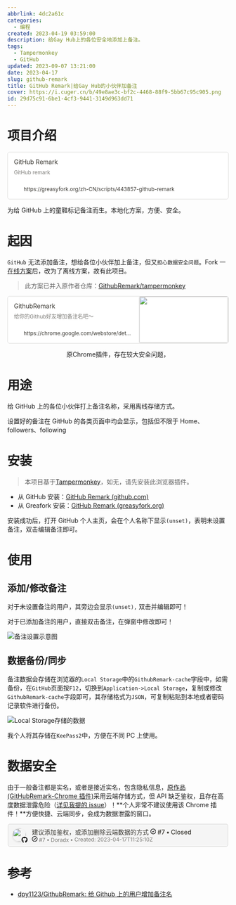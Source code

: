 ```yaml
---
abbrlink: 4dc2a61c
categories:
  - 编程
created: 2023-04-19 03:59:00
description: 给Gay Hub上的各位安全地添加上备注。
tags:
  - Tampermonkey
  - GitHub
updated: 2023-09-07 13:21:00
date: 2023-04-17
slug: github-remark
title: GitHub Remark|给Gay Hub的小伙伴加备注
cover: https://i.cuger.cn/b/49e8ae3c-bf2c-4468-88f9-5bb67c95c905.png
id: 29d75c91-6be1-4cf3-9441-3149d963dd71
---
```


# 项目介绍

<div style="width: 100%; margin-top: 4px; margin-bottom: 4px;"><div style="display: flex; background:white;border-radius:5px"><a href="https://greasyfork.org/zh-CN/scripts/443857-github-remark"target="_blank"rel="noopener noreferrer"style="display: flex; color: inherit; text-decoration: none; user-select: none; transition: background 20ms ease-in 0s; cursor: pointer; flex-grow: 1; min-width: 0px; flex-wrap: wrap-reverse; align-items: stretch; text-align: left; overflow: hidden; border: 1px solid rgba(55, 53, 47, 0.16); border-radius: 5px; position: relative; fill: inherit;"><div style="flex: 4 1 180px; padding: 12px 14px 14px; overflow: hidden; text-align: left;"><div style="font-size: 14px; line-height: 20px; color: rgb(55, 53, 47); white-space: nowrap; overflow: hidden; text-overflow: ellipsis; min-height: 24px; margin-bottom: 2px;">GitHub Remark</div><div style="font-size: 12px; line-height: 16px; color: rgba(55, 53, 47, 0.65); height: 32px; overflow: hidden;">GitHub remark</div><div style="display: flex; margin-top: 6px; height: 16px;"><img src="https://greasyfork.org/vite/assets/blacklogo16-bc64b9f7.png"style="width: 16px; height: 16px; min-width: 16px; margin-right: 6px;"><div style="font-size: 12px; line-height: 16px; color: rgb(55, 53, 47); white-space: nowrap; overflow: hidden; text-overflow: ellipsis;">https://greasyfork.org/zh-CN/scripts/443857-github-remark</div></div></div></a></div></div>

为给 GitHub 上的童鞋标记备注而生。本地化方案，方便、安全。

# 起因

`GitHub` 无法添加备注，想给各位小伙伴加上备注，但又`担心数据安全问题`。Fork 一[在线方案](https://github.com/dpy1123/GithubRemark)后，改为了离线方案，故有此项目。

> 此方案已并入原作者仓库：[GithubRemark/tampermonkey](https://github.com/dpy1123/GithubRemark/tree/master/tampermonkey)

<div style="width: 100%; margin-top: 4px; margin-bottom: 4px;"><div style="display: flex; background:white;border-radius:5px"><a href="https://chrome.google.com/webstore/detail/githubremark/mfimgdoejnljagjkeeieiidhejnnoicp"target="_blank"rel="noopener noreferrer"style="display: flex; color: inherit; text-decoration: none; user-select: none; transition: background 20ms ease-in 0s; cursor: pointer; flex-grow: 1; min-width: 0px; flex-wrap: wrap-reverse; align-items: stretch; text-align: left; overflow: hidden; border: 1px solid rgba(55, 53, 47, 0.16); border-radius: 5px; position: relative; fill: inherit;"><div style="flex: 4 1 180px; padding: 12px 14px 14px; overflow: hidden; text-align: left;"><div style="font-size: 14px; line-height: 20px; color: rgb(55, 53, 47); white-space: nowrap; overflow: hidden; text-overflow: ellipsis; min-height: 24px; margin-bottom: 2px;">GithubRemark</div><div style="font-size: 12px; line-height: 16px; color: rgba(55, 53, 47, 0.65); height: 32px; overflow: hidden;">给你的Github好友增加备注名吧～</div><div style="display: flex; margin-top: 6px; height: 16px;"><img src="https://www.google.com/images/icons/product/chrome_web_store-32.png"style="width: 16px; height: 16px; min-width: 16px; margin-right: 6px;"><div style="font-size: 12px; line-height: 16px; color: rgb(55, 53, 47); white-space: nowrap; overflow: hidden; text-overflow: ellipsis;">https://chrome.google.com/webstore/detail/githubremark/mfimgdoejnljagjkeeieiidhejnnoicp</div></div></div><div style="flex: 1 1 180px; display: block; position: relative;"><div style="position: absolute; inset: 0px;"><div style="width: 100%; height: 100%;"><img src="https://lh3.googleusercontent.com/48VhSM_D5ZIK5PJtlU8MeHd78EVYhjFJBT3Mtlcvq8Aa0DZbJJIb1jXHGEDmGdIR01DogTm2N_X-bhn-kkEOYNIFzg=w128-h128-e365-rj-sc0x00ffffff" referrerpolicy="no-referrer" style="display: block; object-fit: cover; border-radius: 3px; width: 100%; height: 100%;"></div></div></div></a></div><div style="text-align: center; margin:0;"><p>原Chrome插件，存在较大安全问题，</p></div></div>

# 用途

给 GitHub 上的各位小伙伴打上备注名称，采用离线存储方式。

设置好的备注在 GitHub 的各类页面中均会显示，包括但不限于 Home、followers、following

# 安装

> 本项目基于[Tampermonkey](https://www.tampermonkey.net/)，如无，请先安装此浏览器插件。

- 从 GitHub 安装：[GitHub Remark (github.com)](https://raw.githubusercontent.com/dpy1123/GithubRemark/master/tampermonkey/GitHubRemark.js)
- 从 Greafork 安装：[GitHub Remark (greasyfork.org)](https://greasyfork.org/zh-CN/scripts/443857-github-remark)

安装成功后，打开 GitHub 个人主页，会在个人名称下显示`(unset)`，表明未设置备注，双击编辑备注即可。

# 使用

## 添加/修改备注

对于未设置备注的用户，其旁边会显示`(unset),` 双击并编辑即可！

对于已添加备注的用户，直接双击备注，在弹窗中修改即可！

![备注设置示意图](https://i.cuger.cn/b/51bc8173-d5ec-444e-a225-a81d10b07c42.png)

## 数据备份/同步

备注数据会存储在浏览器的`Local Storage`中的`GithubRemark-cache`字段中，如需备份，在`GitHub`页面按`F12`，切换到`Application->Local Storage`，复制或修改`GithubRemark-cache`字段即可，其存储格式为`JSON`，可复制粘贴到本地或者密码记录软件进行备份。

![Local Storage存储的数据](https://i.cuger.cn/b/f4307461-ae66-4563-89ec-1d9f64627ee1.png)

我个人将其存储在`KeePass2`中，方便在不同 PC 上使用。

# 数据安全

由于一般备注都是实名，或者是接近实名，包含隐私信息，[原作品(GitHubRemark-Chrome 插件)](https://chrome.google.com/webstore/detail/githubremark/mfimgdoejnljagjkeeieiidhejnnoicp)采用云端存储方式，但 API 缺乏鉴权，且存在高度数据泄露危险（[详见我提的 issue](https://github.com/dpy1123/GithubRemark/issues/7)）！**个人非常不建议使用该 Chrome 插件！**方便快捷、云端同步，会成为数据泄露的窗口。

<div style="margin:5px 1px;"> <a href="https://github.com/dpy1123/GithubRemark/issues/7" target="_blank" rel="noopener noreferrer" style="display:flex;color:inherit;background:#f5f5f5;text-decoration:none;user-select:none;transition:background 20ms ease-in 0s;cursor:pointer;flex-grow:1;min-width:0;align-items:center;border:1px solid rgba(55,53,47,.16);border-radius:5px;padding:6px;fill:inherit"><div style="display:flex;align-self:start;height:32px;width:32px;margin:3px 12px 3px 4px;position:relative"><div><div style="width:100%;height:100%"><img src="https://avatars.githubusercontent.com/u/23170065?v=4" referrerpolicy="same-origin" style="display:block;object-fit:cover;border-radius:34px;width:30.192px;height:30.192px;transition:opacity .1s ease-out 0s;box-shadow:rgba(15,15,15,.1) 0 2px 4px"></div></div><div style="position:absolute;bottom:-2px;right:-2px"><div style="width:100%;height:100%"><svg xmlns="http://www.w3.org/2000/svg" viewbox="0 0 496 512" style="display:block;object-fit:cover;border-radius:5px;width:14.208px;height:14.208px;transition:opacity .1s ease-out 0s;filter:drop-shadow(white 0 0 1px) drop-shadow(white 0 0 1px) drop-shadow(white 0 0 1px)"><path d="M165.9 397.4c0 2-2.3 3.6-5.2 3.6-3.3.3-5.6-1.3-5.6-3.6 0-2 2.3-3.6 5.2-3.6 3-.3 5.6 1.3 5.6 3.6zm-31.1-4.5c-.7 2 1.3 4.3 4.3 4.9 2.6 1 5.6 0 6.2-2s-1.3-4.3-4.3-5.2c-2.6-.7-5.5.3-6.2 2.3zm44.2-1.7c-2.9.7-4.9 2.6-4.6 4.9.3 2 2.9 3.3 5.9 2.6 2.9-.7 4.9-2.6 4.6-4.6-.3-1.9-3-3.2-5.9-2.9zM244.8 8C106.1 8 0 113.3 0 252c0 110.9 69.8 205.8 169.5 239.2 12.8 2.3 17.3-5.6 17.3-12.1 0-6.2-.3-40.4-.3-61.4 0 0-70 15-84.7-29.8 0 0-11.4-29.1-27.8-36.6 0 0-22.9-15.7 1.6-15.4 0 0 24.9 2 38.6 25.8 21.9 38.6 58.6 27.5 72.9 20.9 2.3-16 8.8-27.1 16-33.7-55.9-6.2-112.3-14.3-112.3-110.5 0-27.5 7.6-41.3 23.6-58.9-2.6-6.5-11.1-33.3 2.6-67.9 20.9-6.5 69 27 69 27 20-5.6 41.5-8.5 62.8-8.5s42.8 2.9 62.8 8.5c0 0 48.1-33.6 69-27 13.7 34.7 5.2 61.4 2.6 67.9 16 17.7 25.8 31.5 25.8 58.9 0 96.5-58.9 104.2-114.8 110.5 9.2 7.9 17 22.9 17 46.4 0 33.7-.3 75.4-.3 83.6 0 6.5 4.6 14.4 17.3 12.1C428.2 457.8 496 362.9 496 252 496 113.3 383.5 8 244.8 8zM97.2 352.9c-1.3 1-1 3.3.7 5.2 1.6 1.6 3.9 2.3 5.2 1 1.3-1 1-3.3-.7-5.2-1.6-1.6-3.9-2.3-5.2-1zm-10.8-8.1c-.7 1.3.3 2.9 2.3 3.9 1.6 1 3.6.7 4.3-.7.7-1.3-.3-2.9-2.3-3.9-2-.6-3.6-.3-4.3.7zm32.4 35.6c-1.6 1.3-1 4.3 1.3 6.2 2.3 2.3 5.2 2.6 6.5 1 1.3-1.3.7-4.3-1.3-6.2-2.2-2.3-5.2-2.6-6.5-1zm-11.4-14.7c-1.6 1-1.6 3.6 0 5.9 1.6 2.3 4.3 3.3 5.6 2.3 1.6-1.3 1.6-3.9 0-6.2-1.4-2.3-4-3.3-5.6-2z"></path></svg></div></div></div><div style="display:flex;flex-direction:column;justify-content:center;flex-grow:1;flex-shrink:1;overflow:hidden"><div style="display:flex;align-items:baseline;font-size:14px"><div spellcheck="false" style="white-space:nowrap;color:#37352f;font-weight:500;overflow:hidden;text-overflow:ellipsis">建议添加鉴权，或添加删除云端数据的方式 <svg xmlns="http://www.w3.org/2000/svg" viewBox="0 0 16 16" width="12.5" height="12.5"><path d="M11.28 6.78a.75.75 0 0 0-1.06-1.06L7.25 8.69 5.78 7.22a.75.75 0 0 0-1.06 1.06l2 2a.75.75 0 0 0 1.06 0l3.5-3.5Z"></path><path d="M16 8A8 8 0 1 1 0 8a8 8 0 0 1 16 0Zm-1.5 0a6.5 6.5 0 1 0-13 0 6.5 6.5 0 0 0 13 0Z"></path></svg> #7<span style="margin-left:3px;margin-right:3px">•</span>Closed</div></div><div style="display:flex;align-items:center;color:rgba(55,53,47,.65);font-size:12px"><div spellcheck="false" style="white-space:nowrap;color:rgba(55,53,47,.65)"><svg xmlns="http://www.w3.org/2000/svg" viewBox="0 0 16 16" width="12.5" height="12.5"><path d="M11.28 6.78a.75.75 0 0 0-1.06-1.06L7.25 8.69 5.78 7.22a.75.75 0 0 0-1.06 1.06l2 2a.75.75 0 0 0 1.06 0l3.5-3.5Z"></path><path d="M16 8A8 8 0 1 1 0 8a8 8 0 0 1 16 0Zm-1.5 0a6.5 6.5 0 1 0-13 0 6.5 6.5 0 0 0 13 0Z"></path></svg> #7<span style="margin-left:3px;margin-right:3px">•</span>Doradx</div><span style="margin-left:3px;margin-right:3px">•</span><div style="color:rgba(55,53,47,.65);font-size:12px;white-space:nowrap">Created: 2023-04-17T11:25:10Z</div></div></div><div role="button" tabindex="0" style="user-select:none;transition:background 20ms ease-in 0s;cursor:pointer;opacity:0;display:flex;align-items:center;justify-content:center;width:28px;height:28px;border-radius:5px;flex-shrink:0;margin-right:4px;color:rgba(55,53,47,.65)"><svg viewbox="0 0 13 3" class="dots" style="width:14px;height:100%;display:block;fill:inherit;flex-shrink:0;backface-visibility:hidden;color:rgba(55,53,47,.45)"><g><path d="M3,1.5A1.5,1.5,0,1,1,1.5,0,1.5,1.5,0,0,1,3,1.5Z"></path><path d="M8,1.5A1.5,1.5,0,1,1,6.5,0,1.5,1.5,0,0,1,8,1.5Z"></path><path d="M13,1.5A1.5,1.5,0,1,1,11.5,0,1.5,1.5,0,0,1,13,1.5Z"></path></g></svg></div></a></div>

# 参考

- [dpy1123/GithubRemark: 给 Github 上的用户增加备注名](https://github.com/dpy1123/GithubRemark)
